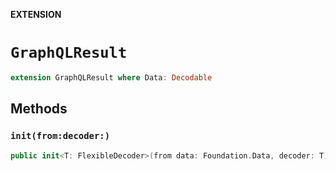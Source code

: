 **EXTENSION**

# `GraphQLResult`
```swift
extension GraphQLResult where Data: Decodable
```

## Methods
### `init(from:decoder:)`

```swift
public init<T: FlexibleDecoder>(from data: Foundation.Data, decoder: T) throws
```
